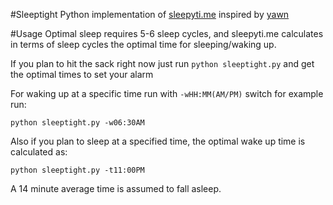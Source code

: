 #Sleeptight
Python implementation of [sleepyti.me](http://sleepyti.me) inspired by
[yawn](http://github.com/jico/yawn) 

#Usage
Optimal sleep requires 5-6 sleep cycles, and sleepyti.me calculates in
terms of sleep cycles the optimal time for sleeping/waking up. 

If you plan to hit the sack right now just run
`python sleeptight.py` 
and get the optimal times to set your alarm

For waking up at a specific time run with `-wHH:MM(AM/PM)` switch for example run:

    python sleeptight.py -w06:30AM

Also if you plan to sleep at a specified time, the optimal wake up
time is calculated as:

    python sleeptight.py -t11:00PM

A 14 minute average time is assumed to fall asleep.  
